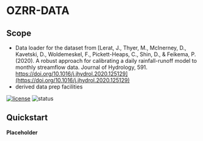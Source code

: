 # OZRR-DATA

## Scope

* Data loader for the dataset from [Lerat, J., Thyer, M., McInerney, D., Kavetski, D., Woldemeskel, F., Pickett-Heaps, C., Shin, D., & Feikema, P. (2020). A robust approach for calibrating a daily rainfall-runoff model to monthly streamflow data. Journal of Hydrology, 591. https://doi.org/10.1016/j.jhydrol.2020.125129](https://doi.org/10.1016/j.jhydrol.2020.125129)
* derived data prep facilities

[![license](https://img.shields.io/badge/license-BSD-blue.svg)](https://github.com/csiro-hydroinformatics/camels-aus-py/blob/master/LICENSE) ![status](https://img.shields.io/badge/status-alpha-orange.svg)

<!-- master: [![Build status - master](https://ci.appveyor.com/api/projects/status/vmwq7xarxxj8s564/branch/master?svg=true)](https://ci.appveyor.com/project/jmp75/camels-aus-py/branch/master) testing: [![Build status - devel](https://ci.appveyor.com/api/projects/status/vmwq7xarxxj8s564/branch/testing?svg=true)](https://ci.appveyor.com/project/jmp75/camels-aus-py/branch/testing) -->

## Quickstart

**Placeholder**

